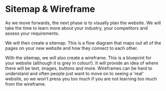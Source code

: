 # Sitemap & Wireframe

As we move forwards, the next phase is to visually plan the website. We will take the time to learn more about your industry, your competitors and assess your requirements.

We will then create a sitemap. This is a flow diagram that maps out all of the pages on your new website and how they connect to each other.

With the sitemap, we will also create a wireframe. This is a blueprint for your website (although it is grey in colour!). It will provide an idea of where there will be text, images, buttons and more. Wireframes can be hard to understand and often people just want to move on to seeing a 'real' website, so we won't press you too much if you are not learning too much from the wireframe.
